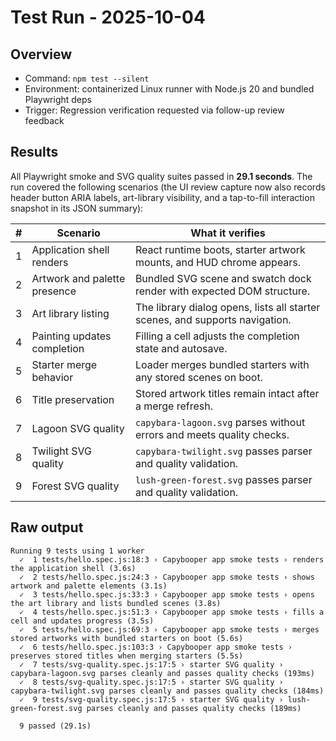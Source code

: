 # Test Run - 2025-10-04

## Overview
- Command: `npm test --silent`
- Environment: containerized Linux runner with Node.js 20 and bundled Playwright deps
- Trigger: Regression verification requested via follow-up review feedback

## Results
All Playwright smoke and SVG quality suites passed in **29.1 seconds**. The run covered the
following scenarios (the UI review capture now also records header button ARIA labels, art-library visibility, and a tap-to-fill interaction snapshot in its JSON summary):

| # | Scenario | What it verifies |
| - | -------- | ---------------- |
| 1 | Application shell renders | React runtime boots, starter artwork mounts, and HUD chrome appears. |
| 2 | Artwork and palette presence | Bundled SVG scene and swatch dock render with expected DOM structure. |
| 3 | Art library listing | The library dialog opens, lists all starter scenes, and supports navigation. |
| 4 | Painting updates completion | Filling a cell adjusts the completion state and autosave. |
| 5 | Starter merge behavior | Loader merges bundled starters with any stored scenes on boot. |
| 6 | Title preservation | Stored artwork titles remain intact after a merge refresh. |
| 7 | Lagoon SVG quality | `capybara-lagoon.svg` parses without errors and meets quality checks. |
| 8 | Twilight SVG quality | `capybara-twilight.svg` passes parser and quality validation. |
| 9 | Forest SVG quality | `lush-green-forest.svg` passes parser and quality validation. |

## Raw output
```
Running 9 tests using 1 worker
  ✓  1 tests/hello.spec.js:18:3 › Capybooper app smoke tests › renders the application shell (3.6s)
  ✓  2 tests/hello.spec.js:24:3 › Capybooper app smoke tests › shows artwork and palette elements (3.1s)
  ✓  3 tests/hello.spec.js:33:3 › Capybooper app smoke tests › opens the art library and lists bundled scenes (3.8s)
  ✓  4 tests/hello.spec.js:51:3 › Capybooper app smoke tests › fills a cell and updates progress (3.5s)
  ✓  5 tests/hello.spec.js:69:3 › Capybooper app smoke tests › merges stored artworks with bundled starters on boot (5.6s)
  ✓  6 tests/hello.spec.js:103:3 › Capybooper app smoke tests › preserves stored titles when merging starters (5.5s)
  ✓  7 tests/svg-quality.spec.js:17:5 › starter SVG quality › capybara-lagoon.svg parses cleanly and passes quality checks (193ms)
  ✓  8 tests/svg-quality.spec.js:17:5 › starter SVG quality › capybara-twilight.svg parses cleanly and passes quality checks (184ms)
  ✓  9 tests/svg-quality.spec.js:17:5 › starter SVG quality › lush-green-forest.svg parses cleanly and passes quality checks (189ms)

  9 passed (29.1s)
```

